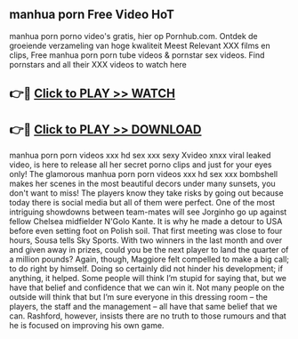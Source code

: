 ## manhua porn Free Video HoT 

manhua porn porno video's gratis, hier op Pornhub.com. Ontdek de groeiende verzameling van hoge kwaliteit Meest Relevant XXX films en clips,
Free manhua porn porn tube videos & pornstar sex videos. Find pornstars and all their XXX videos to watch here


## 👉🔴 [Click to PLAY >> WATCH](http://us.freeplayer.one?title=manhua_porn&ref=16D)

## 👉🔴 [Click to PLAY >> DOWNLOAD](http://us.freeplayer.one?title=manhua_porn&ref=16D)


manhua porn porn videos xxx hd sex xxx sexy Xvideo xnxx viral leaked video, is here to release all her secret porno clips and just for your eyes only! The glamorous manhua porn porn videos xxx hd sex xxx bombshell makes her scenes in the most beautiful decors under many sunsets, you don't want to miss! The players know they take risks by going out because today there is social media but all of them were perfect. One of the most intriguing showdowns between team-mates will see Jorginho go up against fellow Chelsea midfielder N'Golo Kante. It is why he made a detour to USA before even setting foot on Polish soil. That first meeting was close to four hours, Sousa tells Sky Sports. With two winners in the last month and over and given away in prizes, could you be the next player to land the quarter of a million pounds? Again, though, Maggiore felt compelled to make a big call; to do right by himself. Doing so certainly did not hinder his development; if anything, it helped. Some people will think I’m stupid for saying that, but we have that belief and confidence that we can win it. Not many people on the outside will think that but I’m sure everyone in this dressing room – the players, the staff and the management – all have that same belief that we can. Rashford, however, insists there are no truth to those rumours and that he is focused on improving his own game.